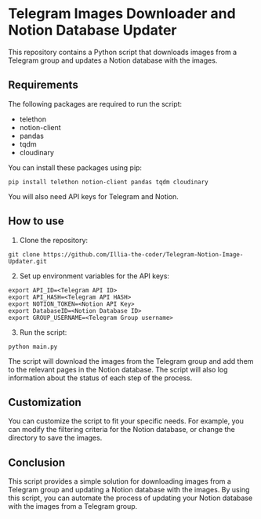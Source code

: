 # Telegram Images Downloader and Notion Database Updater

This repository contains a Python script that downloads images from a Telegram group and updates a Notion database with the images.

## Requirements

The following packages are required to run the script:

- telethon
- notion-client
- pandas
- tqdm
- cloudinary

You can install these packages using pip:

```
pip install telethon notion-client pandas tqdm cloudinary
```

You will also need API keys for Telegram and Notion.

## How to use

1. Clone the repository:

```
git clone https://github.com/Illia-the-coder/Telegram-Notion-Image-Updater.git
```

2. Set up environment variables for the API keys:

```
export API_ID=<Telegram API ID>
export API_HASH=<Telegram API HASH>
export NOTION_TOKEN=<Notion API Key>
export DatabaseID=<Notion Database ID>
export GROUP_USERNAME=<Telegram Group username>
```

3. Run the script:

```
python main.py
```

The script will download the images from the Telegram group and add them to the relevant pages in the Notion database. The script will also log information about the status of each step of the process.

## Customization

You can customize the script to fit your specific needs. For example, you can modify the filtering criteria for the Notion database, or change the directory to save the images.

## Conclusion

This script provides a simple solution for downloading images from a Telegram group and updating a Notion database with the images. By using this script, you can automate the process of updating your Notion database with the images from a Telegram group.
